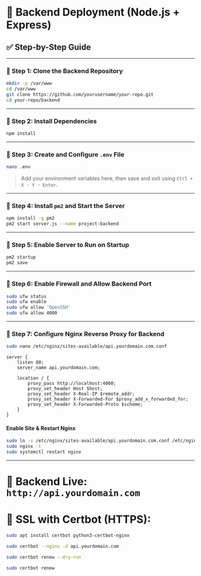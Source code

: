 # 🚀 Backend Deployment (Node.js + Express)

## ✅ Step-by-Step Guide

---

### 🔹 Step 1: Clone the Backend Repository

```bash
mkdir -p /var/www
cd /var/www
git clone https://github.com/yourusername/your-repo.git
cd your-repo/backend
```

---

### 🔹 Step 2: Install Dependencies

```bash
npm install
```

---

### 🔹 Step 3: Create and Configure `.env` File

```bash
nano .env
```

> Add your environment variables here, then save and exit using `Ctrl + X ➝ Y ➝ Enter`.

---

### 🔹 Step 4: Install `pm2` and Start the Server

```bash
npm install -g pm2
pm2 start server.js --name project-backend
```

---

### 🔹 Step 5: Enable Server to Run on Startup

```bash
pm2 startup
pm2 save
```

---

### 🔹 Step 6: Enable Firewall and Allow Backend Port

```bash
sudo ufw status
sudo ufw enable
sudo ufw allow 'OpenSSH'
sudo ufw allow 4000
```

---

### 🔹 Step 7: Configure Nginx Reverse Proxy for Backend

```bash
sudo nano /etc/nginx/sites-available/api.yourdomain.com.conf
```

```nginx
server {
    listen 80;
    server_name api.yourdomain.com;

    location / {
        proxy_pass http://localhost:4000;
        proxy_set_header Host $host;
        proxy_set_header X-Real-IP $remote_addr;
        proxy_set_header X-Forwarded-For $proxy_add_x_forwarded_for;
        proxy_set_header X-Forwarded-Proto $scheme;
    }
}
```

#### Enable Site & Restart Nginx

```bash
sudo ln -s /etc/nginx/sites-available/api.yourdomain.com.conf /etc/nginx/sites-enabled/
sudo nginx -t
sudo systemctl restart nginx
```

---

# 🎉 Backend Live: `http://api.yourdomain.com`




# 🚀 SSL with Certbot (HTTPS):

```bash
sudo apt install certbot python3-certbot-nginx
```

```bash
sudo certbot --nginx -d api.yourdomain.com
```
```bash
sudo certbot renew --dry-run
```
```bash
sudo certbot renew
```